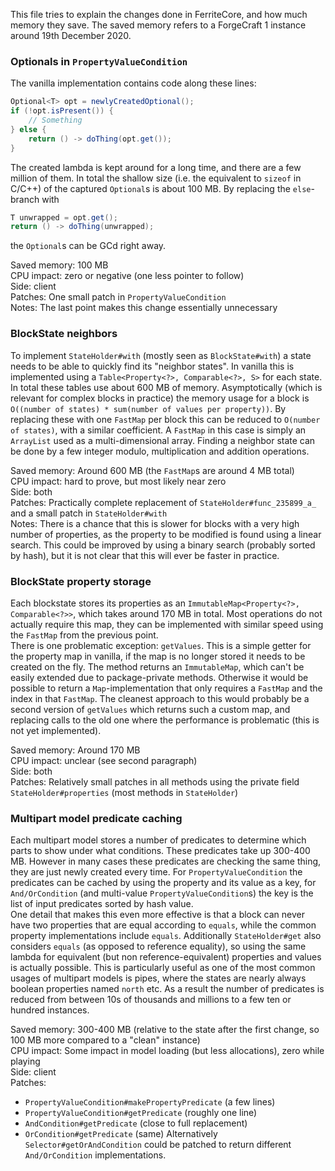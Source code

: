 This file tries to explain the changes done in FerriteCore, and how much memory they save.
The saved memory refers to a ForgeCraft 1 instance around 19th December 2020.

### Optionals in `PropertyValueCondition`
The vanilla implementation contains code along these lines:
```java
Optional<T> opt = newlyCreatedOptional();
if (!opt.isPresent()) {
    // Something
} else {
    return () -> doThing(opt.get());
}
```

The created lambda is kept around for a long time, and there are a few million of them. In
total the shallow size (i.e. the equivalent to `sizeof` in C/C++) of the captured
`Optional`s is about 100 MB. By replacing the `else`-branch with
```java
T unwrapped = opt.get();
return () -> doThing(unwrapped);
```
the `Optional`s can be GCd right away.

Saved memory: 100 MB  
CPU impact: zero or negative (one less pointer to follow)  
Side: client  
Patches: One small patch in `PropertyValueCondition`  
Notes: The last point makes this change essentially unnecessary

### BlockState neighbors

To implement `StateHolder#with` (mostly seen as `BlockState#with`) a state needs to be
able to quickly find its "neighbor states". In vanilla this is implemented using a
`Table<Property<?>, Comparable<?>, S>` for each state. In total these tables use about 600
MB of memory. Asymptotically (which is relevant for complex blocks in practice) the memory
usage for a block is `O((number of states) * sum(number of values per property))`. By
replacing these with one `FastMap` per block this can be reduced to `O(number of states)`,
with a similar coefficient. A `FastMap` in this case is simply an `ArrayList` used as a
multi-dimensional array. Finding a neighbor state can be done by a few integer modulo,
multiplication and addition operations.

Saved memory: Around 600 MB (the `FastMap`s are around 4 MB total)  
CPU impact: hard to prove, but most likely near zero  
Side: both  
Patches: Practically complete replacement of `StateHolder#func_235899_a_` and a small
patch in `StateHolder#with`  
Notes: There is a chance that this is slower for blocks with a very high number of
properties, as the property to be modified is found using a linear search. This could be
improved by using a binary search (probably sorted by hash), but it is not clear that this
will ever be faster in practice.

### BlockState property storage
Each blockstate stores its properties as an `ImmutableMap<Property<?>, Comparable<?>>`,
which takes around 170 MB in total. Most operations do not actually require this map, they
can be implemented with similar speed using the `FastMap` from the previous point.  
There is one problematic exception: `getValues`. This is a simple getter for the property
map in vanilla, if the map is no longer stored it needs to be created on the fly. The
method returns an `ImmutableMap`, which can't be easily extended due to package-private
methods. Otherwise it would be possible to return a `Map`-implementation that only
requires a `FastMap` and the index in that `FastMap`. The cleanest approach to this would
probably be a second version of `getValues` which returns such a custom map, and replacing
calls to the old one where the performance is problematic (this is not yet implemented).

Saved memory: Around 170 MB  
CPU impact: unclear (see second paragraph)  
Side: both  
Patches: Relatively small patches in all methods using the private field
`StateHolder#properties` (most methods in `StateHolder`)

### Multipart model predicate caching
Each multipart model stores a number of predicates to determine which parts to show under
what conditions. These predicates take up 300-400 MB. However in many cases these
predicates are checking the same thing, they are just newly created every time. For
`PropertyValueCondition` the predicates can be cached by using the property and its value
as a key, for `And/OrCondition` (and multi-value `PropertyValueCondition`s) the key is the
list of input predicates sorted by hash value.  
One detail that makes this even more effective is that a block can never have two
properties that are equal according to `equals`, while the common property implementations
include `equals`. Additionally `StateHolder#get` also considers `equals` (as opposed to
reference equality), so using the same lambda for equivalent (but non
reference-equivalent) properties and values is actually possible. This is particularly
useful as one of the most common usages of multipart models is pipes, where the states are
nearly always boolean properties named `north` etc. As a result the number of predicates
is reduced from between 10s of thousands and millions to a few ten or hundred instances.

Saved memory: 300-400 MB (relative to the state after the first change, so 100 MB more
compared to a "clean" instance)  
CPU impact: Some impact in model loading (but less allocations), zero while playing  
Side: client  
Patches:
 - `PropertyValueCondition#makePropertyPredicate` (a few lines)
 - `PropertyValueCondition#getPredicate` (roughly one line)
 - `AndCondition#getPredicate` (close to full replacement)
 - `OrCondition#getPredicate` (same)
Alternatively `Selector#getOrAndCondition` could be patched to return different
`And/OrCondition` implementations.
